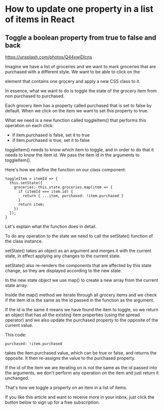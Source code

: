 # How to update one property in a list of items in React
## Toggle a boolean property from true to false and back

https://unsplash.com/photos/Q44xwiDIcns

Imagine we have a list of groceries and we want to mark groceries that are purchased with a different style. We want to be able to click on the <div> element that contains one grocery and apply a new CSS class to it.

In essence, what we want to do is toggle the state of the grocery item from non purchased to purchased.

Each grocery item has a property called purchased that is set to false by default. When we click on the item we want to set this property to true.

What we need is a new function called toggleItem() that performs this operation on each click:

- if item.purchased is false, set it to true
- if item.purchased is true, set it to false

toggleItem() needs to know which item to toggle, and in order to do that it
needs to know the item id. We pass the item id in the arguments to toggleItem().

Here's how we define the function on our class component:

```
toggleItem = itemId => {
  this.setState({
    groceries: this.state.groceries.map(item => {
      if (itemId === item.id) {
        return { ...item, purchased: !item.purchased }
      }
      return item;
    })
  });
}
```

Let's explain what the function does in detail.

To do any operation to the state we need to call the setState() function of the class instance.

setState() takes an object as an argument and merges it with the current state, in effect applying any changes to the current state.

setState() also re-renders the components that are affected by this state change, so they are displayed according to the new state.

In the new state object we use map() to create a new array from the current state array.

Inside the map() method we iterate through all grocery items and we check if the item id is the same as the id passed in the function  as the argument.

If the id is the same it means we have found the item to toggle, so we return an object that has all the existing item properties (using the spread operator) and we also update the purchased property to the opposite of the current value.

This code:

```
purchased: !item.purchased
```

takes the item.purchased value, which can be true or false, and returns the opposite. It then re-assigns the value to the purchased property.

If the id of the item we are iterating on is not the same as the id passed into the arguments, we don't perform any operation on the item and just return it unchanged.

That's how we toggle a property on an item in a list of items.

If you like this article and want to receive more in your inbox, just click the button below to sign up for a free subscription.
